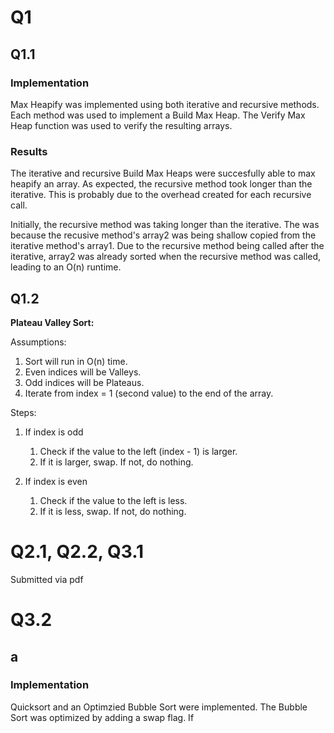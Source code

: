 # Q1

## Q1.1

### Implementation

Max Heapify was implemented using both iterative and recursive methods. Each method was used to implement a Build Max Heap. The Verify Max Heap function was used to verify the resulting arrays.

### Results

The iterative and recursive Build Max Heaps were succesfully able to max heapify an array. As expected, the recursive method took longer than the iterative. This is probably due to the overhead created for each recursive call.

Initially, the recursive method was taking longer than the iterative. The was because the recusive method's array2 was being shallow copied from the iterative method's array1. Due to the recursive method being called after the iterative, array2 was already sorted when the recursive method was called, leading to an O(n) runtime.

## Q1.2

**Plateau Valley Sort:**

Assumptions:

1. Sort will run in O(n) time.
2. Even indices will be Valleys.
3. Odd indices will be Plateaus.
4. Iterate from index = 1 (second value) to the end of the array.

Steps:

1. If index is odd

   1. Check if the value to the left (index - 1) is larger.
   2. If it is larger, swap. If not, do nothing.
2. If index is even

   1. Check if the value to the left is less.
   2. If it is less, swap. If not, do nothing.


# Q2.1, Q2.2, Q3.1

Submitted via pdf


# Q3.2

## a

### Implementation

Quicksort and an Optimzied Bubble Sort were implemented. The Bubble Sort was optimized by adding a swap flag. If
